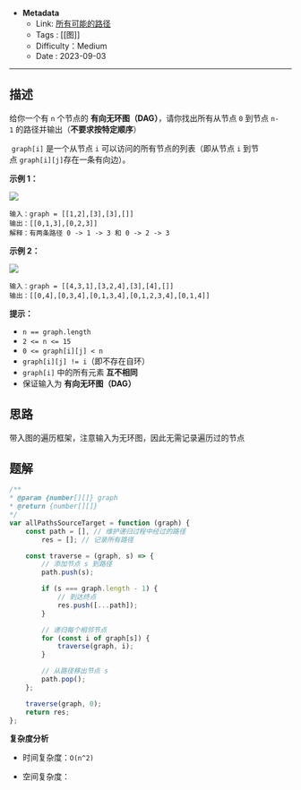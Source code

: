 - **Metadata**
	- Link: [所有可能的路径](https://leetcode.cn/problems/all-paths-from-source-to-target/description/ "https://leetcode.cn/problems/all-paths-from-source-to-target/description/")
	- Tags : [[图]]
	- Difficulty：Medium
	- Date : 2023-09-03
---
## 描述

给你一个有 `n` 个节点的 **有向无环图（DAG）**，请你找出所有从节点 `0` 到节点 `n-1` 的路径并输出（**不要求按特定顺序**）

 `graph[i]` 是一个从节点 `i` 可以访问的所有节点的列表（即从节点 `i` 到节点 `graph[i][j]`存在一条有向边）。

**示例 1：**

![](https://assets.leetcode.com/uploads/2020/09/28/all_1.jpg)

```
输入：graph = [[1,2],[3],[3],[]]
输出：[[0,1,3],[0,2,3]]
解释：有两条路径 0 -> 1 -> 3 和 0 -> 2 -> 3
```

**示例 2：**

![](https://assets.leetcode.com/uploads/2020/09/28/all_2.jpg)

```
输入：graph = [[4,3,1],[3,2,4],[3],[4],[]]
输出：[[0,4],[0,3,4],[0,1,3,4],[0,1,2,3,4],[0,1,4]]
```

**提示：**

- `n == graph.length`
- `2 <= n <= 15`
- `0 <= graph[i][j] < n`
- `graph[i][j] != i`（即不存在自环）
- `graph[i]` 中的所有元素 **互不相同**
- 保证输入为 **有向无环图（DAG）**

## 思路

带入图的遍历框架，注意输入为无环图，因此无需记录遍历过的节点

## 题解

```js
/**
* @param {number[][]} graph
* @return {number[][]}
*/
var allPathsSourceTarget = function (graph) {
    const path = [], // 维护递归过程中经过的路径
        res = []; // 记录所有路径

    const traverse = (graph, s) => {
        // 添加节点 s 到路径
        path.push(s);

        if (s === graph.length - 1) {
            // 到达终点
            res.push([...path]);
        }

        // 递归每个相邻节点
        for (const i of graph[s]) {
            traverse(graph, i);
        }

        // 从路径移出节点 s
        path.pop();
    };

    traverse(graph, 0);
    return res;
};

```

**复杂度分析**

- 时间复杂度：`O(n^2)`

- 空间复杂度：